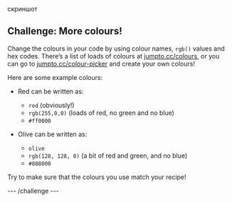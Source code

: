 скриншот

## Challenge: More colours!

Change the colours in your code by using colour names, `rgb()` values and hex codes. There’s a list of loads of colours at <a href="http://jumpto.cc/colours" target="_blank">jumpto.cc/colours</a>, or you can go to <a href="http://jumpto.cc/colour-picker" target="_blank">jumpto.cc/colour-picker</a> and create your own colours!

Here are some example colours:

+ Red can be written as:
    
    + `red` (obviously!)
    + `rgb(255,0,0)` (loads of red, no green and no blue)
    + `#ff0000`

+ Olive can be written as:
    
    + `olive`
    + `rgb(128, 128, 0)` (a bit of red and green, and no blue)
    + `#808000`

Try to make sure that the colours you use match your recipe!

\--- /challenge \---